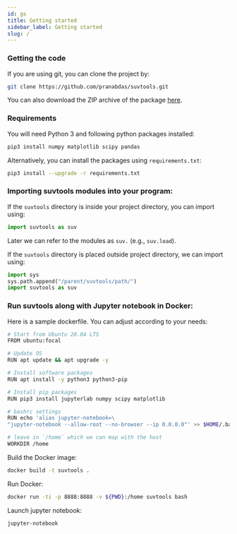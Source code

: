 ```yaml
---
id: gs
title: Getting started
sidebar_label: Getting started
slug: /
---
```

### Getting the code
If you are using git, you can clone the project by:
```bash
git clone https://github.com/pranabdas/suvtools.git
```

You can also download the ZIP archive of the package [here](
https://github.com/pranabdas/suvtools/releases).
### Requirements

You will need Python 3 and following python packages installed: 
```bash
pip3 install numpy matplotlib scipy pandas
```

Alternatively, you can install the packages using `requirements.txt`:
```bash
pip3 install --upgrade -r requirements.txt
```

### Importing suvtools modules into your program:
If the `suvtools` directory is inside your project directory, you can import using:
```python
import suvtools as suv
```
Later we can refer to the modules as `suv.` (e.g., `suv.load`). 

If the `suvtools` directory is placed outside project directory, we can import using: 
```python
import sys
sys.path.append("/parent/suvtools/path/")
import suvtools as suv
```

### Run suvtools along with Jupyter notebook in Docker:

Here is a sample dockerfile. You can adjust according to your needs: 
```bash
# Start from Ubuntu 20.04 LTS
FROM ubuntu:focal

# Update OS
RUN apt update && apt upgrade -y

# Install software packages 
RUN apt install -y python3 python3-pip

# Install pip packages 
RUN pip3 install jupyterlab numpy scipy matplotlib

# bashrc settings
RUN echo 'alias jupyter-notebook=\
"jupyter-notebook --allow-root --no-browser --ip 0.0.0.0"' >> $HOME/.bashrc

# leave in `/home` which we can map with the host
WORKDIR /home
```

Build the Docker image:
```bash
docker build -t suvtools .
```

Run Docker:
```bash
docker run -ti -p 8888:8888 -v ${PWD}:/home suvtools bash
```

Launch jupyter notebook:
```bash
jupyter-notebook
```
